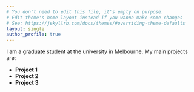 ```yaml
---
# You don't need to edit this file, it's empty on purpose.
# Edit theme's home layout instead if you wanna make some changes
# See: https://jekyllrb.com/docs/themes/#overriding-theme-defaults
layout: single
author_profile: true
---
```


I am a graduate student at the university in Melbourne. My main projects are:
- **Project 1**
- **Project 2**
- **Project 3**


